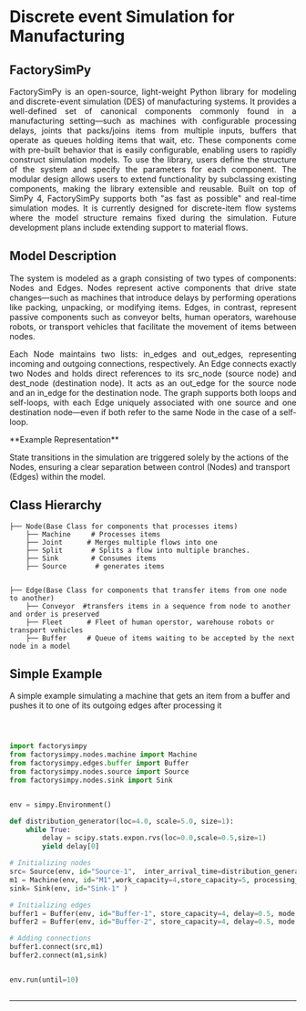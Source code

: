 
# Discrete event Simulation for Manufacturing
## FactorySimPy
<p style="text-align: justify;">
FactorySimPy is an open-source, light-weight Python library for modeling and discrete-event simulation (DES) of manufacturing systems. It provides a well-defined set of canonical components commonly found in a manufacturing setting—such as machines with configurable processing delays, joints that packs/joins items from multiple inputs, buffers that operate as queues holding items that wait, etc. These components come with pre-built behavior that is easily configurable, enabling users to rapidly construct simulation models. To use the library, users define the structure of the system and specify the parameters for each component. The modular design allows users to extend functionality by subclassing existing components, making the library extensible and reusable. Built on top of SimPy 4, FactorySimPy supports both "as fast as possible" and real-time simulation modes. It is currently designed for discrete-item flow systems where the model structure remains fixed during the simulation. Future development plans include extending support to material flows.

</p>


## Model Description
<p style="text-align: justify;">
The system is modeled as a graph consisting of two types of components: Nodes and Edges. Nodes represent active components that drive state changes—such as machines that introduce delays by performing operations like packing, unpacking, or modifying items. Edges, in contrast, represent passive components such as conveyor belts, human operators, warehouse robots, or transport vehicles that facilitate the movement of items between nodes.
</p>

<p style="text-align: justify;">
Each Node maintains two lists: in_edges and out_edges, representing incoming and outgoing connections, respectively. An Edge connects exactly two Nodes and holds direct references to its src_node (source node) and dest_node (destination node). It acts as an out_edge for the source node and an in_edge for the destination node. The graph supports both loops and self-loops, with each Edge uniquely associated with one source and one destination node—even if both refer to the same Node in the case of a self-loop.
</p>
**Example Representation**

State transitions in the simulation are triggered solely by the actions of the Nodes, ensuring a clear separation between control (Nodes) and transport (Edges) within the model.
</p>



## **Class Hierarchy**
```
├── Node(Base Class for components that processes items)
    ├── Machine     # Processes items 
    ├── Joint      # Merges multiple flows into one
    ├── Split       # Splits a flow into multiple branches.
    ├── Sink        # Consumes items
    ├── Source       # generates items
  

├── Edge(Base Class for components that transfer items from one node to another)
    ├── Conveyor  #transfers items in a sequence from node to another and order is preserved
    ├── Fleet      # Fleet of human operstor, warehouse robots or transport vehicles
    ├── Buffer     # Queue of items waiting to be accepted by the next node in a model

```




## **Simple Example**

A simple example simulating a machine that gets an item from a buffer and pushes it to one of its outgoing edges after processing it

```python 



import factorysimpy
from factorysimpy.nodes.machine import Machine
from factorysimpy.edges.buffer import Buffer
from factorysimpy.nodes.source import Source
from factorysimpy.nodes.sink import Sink


env = simpy.Environment()

def distribution_generator(loc=4.0, scale=5.0, size=1):
    while True:
        delay = scipy.stats.expon.rvs(loc=0.0,scale=0.5,size=1)
        yield delay[0]

# Initializing nodes
src= Source(env, id="Source-1",  inter_arrival_time=distribution_generator(),blocking=False,out_edge_selection="FIRST" )
m1 = Machine(env, id="M1",work_capacity=4,store_capacity=5, processing_delay=distribution_generator(), in_edge_selection="FIRST",out_edge_selection="FIRST")
sink= Sink(env, id="Sink-1" )

# Initializing edges
buffer1 = Buffer(env, id="Buffer-1", store_capacity=4, delay=0.5, mode = "FIFO")
buffer2 = Buffer(env, id="Buffer-2", store_capacity=4, delay=0.5, mode = "FIFO")

# Adding connections
buffer1.connect(src,m1)
buffer2.connect(m1,sink)


env.run(until=10)



```



---



